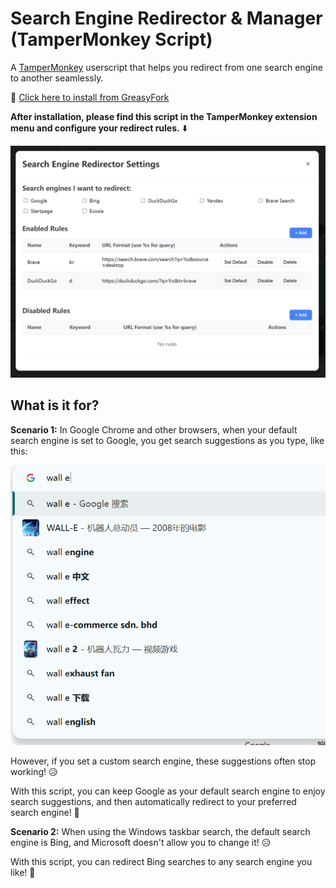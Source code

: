 # Search Engine Redirector & Manager (TamperMonkey Script)

A [TamperMonkey](https://www.tampermonkey.net/) userscript that helps you redirect from one search engine to another seamlessly.

🌟 [Click here to install from GreasyFork](https://greasyfork.org/en/scripts/537732-search-engine-redirector-search-engine-manager)

**After installation, please find this script in the TamperMonkey extension menu and configure your redirect rules.** ⬇️

![image-20250530173026987](assets/image-20250530173026987.png)

## What is it for?

**Scenario 1:** In Google Chrome and other browsers, when your default search engine is set to Google, you get search suggestions as you type, like this:

![image-20250530165428394](assets/image-20250530165428394.png)

However, if you set a custom search engine, these suggestions often stop working! 😥

With this script, you can keep Google as your default search engine to enjoy search suggestions, and then automatically redirect to your preferred search engine! 🥰

**Scenario 2:** When using the Windows taskbar search, the default search engine is Bing, and Microsoft doesn't allow you to change it! 😥 

With this script, you can redirect Bing searches to any search engine you like! 🥰 
